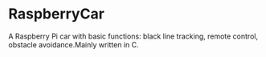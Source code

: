 # RaspberryCar
A Raspberry Pi car with basic functions: black line tracking, remote control, obstacle avoidance.Mainly written in C.

